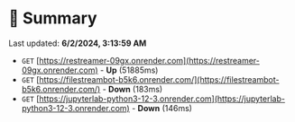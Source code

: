 # 📖 Summary
Last updated: **6/2/2024, 3:13:59 AM**

- `GET` [https://restreamer-09gx.onrender.com](https://restreamer-09gx.onrender.com) - **Up** (51885ms)
- `GET` [https://filestreambot-b5k6.onrender.com/](https://filestreambot-b5k6.onrender.com/) - **Down** (183ms)
- `GET` [https://jupyterlab-python3-12-3.onrender.com](https://jupyterlab-python3-12-3.onrender.com) - **Down** (146ms)
